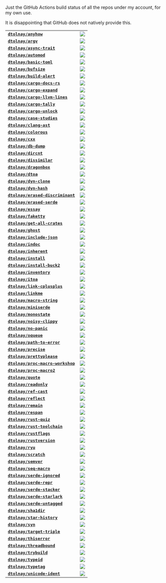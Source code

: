 Just the GitHub Actions build status of all the repos under my account, for my
own use.

It is disappointing that GitHub does not natively provide this.

<table>
<tr>
  <td><kbd><b><a href="https://github.com/dtolnay/anyhow">dtolnay/anyhow</a></b></kbd></td>
  <td><a href="https://github.com/dtolnay/anyhow/actions?query=branch%3Amaster"><img src="https://img.shields.io/github/actions/workflow/status/dtolnay/anyhow/ci.yml?branch=master&style=for-the-badge"></a></td>
</tr>
<tr>
  <td><kbd><b><a href="https://github.com/dtolnay/argv">dtolnay/argv</a></b></kbd></td>
  <td><a href="https://github.com/dtolnay/argv/actions?query=branch%3Amaster"><img src="https://img.shields.io/github/actions/workflow/status/dtolnay/argv/ci.yml?branch=master&style=for-the-badge"></a></td>
</tr>
<tr>
  <td><kbd><b><a href="https://github.com/dtolnay/async-trait">dtolnay/async-trait</a></b></kbd></td>
  <td><a href="https://github.com/dtolnay/async-trait/actions?query=branch%3Amaster"><img src="https://img.shields.io/github/actions/workflow/status/dtolnay/async-trait/ci.yml?branch=master&style=for-the-badge"></a></td>
</tr>
<tr>
  <td><kbd><b><a href="https://github.com/dtolnay/automod">dtolnay/automod</a></b></kbd></td>
  <td><a href="https://github.com/dtolnay/automod/actions?query=branch%3Amaster"><img src="https://img.shields.io/github/actions/workflow/status/dtolnay/automod/ci.yml?branch=master&style=for-the-badge"></a></td>
</tr>
<tr>
  <td><kbd><b><a href="https://github.com/dtolnay/basic-toml">dtolnay/basic-toml</a></b></kbd></td>
  <td><a href="https://github.com/dtolnay/basic-toml/actions?query=branch%3Amaster"><img src="https://img.shields.io/github/actions/workflow/status/dtolnay/basic-toml/ci.yml?branch=master&style=for-the-badge"></a></td>
</tr>
<tr>
  <td><kbd><b><a href="https://github.com/dtolnay/bufsize">dtolnay/bufsize</a></b></kbd></td>
  <td><a href="https://github.com/dtolnay/bufsize/actions?query=branch%3Amaster"><img src="https://img.shields.io/github/actions/workflow/status/dtolnay/bufsize/ci.yml?branch=master&style=for-the-badge"></a></td>
</tr>
<tr>
  <td><kbd><b><a href="https://github.com/dtolnay/build-alert">dtolnay/build-alert</a></b></kbd></td>
  <td><a href="https://github.com/dtolnay/build-alert/actions?query=branch%3Amaster"><img src="https://img.shields.io/github/actions/workflow/status/dtolnay/build-alert/ci.yml?branch=master&style=for-the-badge"></a></td>
</tr>
<tr>
  <td><kbd><b><a href="https://github.com/dtolnay/cargo-docs-rs">dtolnay/cargo-docs-rs</a></b></kbd></td>
  <td><a href="https://github.com/dtolnay/cargo-docs-rs/actions?query=branch%3Amaster"><img src="https://img.shields.io/github/actions/workflow/status/dtolnay/cargo-docs-rs/ci.yml?branch=master&style=for-the-badge"></a></td>
</tr>
<tr>
  <td><kbd><b><a href="https://github.com/dtolnay/cargo-expand">dtolnay/cargo-expand</a></b></kbd></td>
  <td><a href="https://github.com/dtolnay/cargo-expand/actions?query=branch%3Amaster"><img src="https://img.shields.io/github/actions/workflow/status/dtolnay/cargo-expand/ci.yml?branch=master&style=for-the-badge"></a></td>
</tr>
<tr>
  <td><kbd><b><a href="https://github.com/dtolnay/cargo-llvm-lines">dtolnay/cargo-llvm-lines</a></b></kbd></td>
  <td><a href="https://github.com/dtolnay/cargo-llvm-lines/actions?query=branch%3Amaster"><img src="https://img.shields.io/github/actions/workflow/status/dtolnay/cargo-llvm-lines/ci.yml?branch=master&style=for-the-badge"></a></td>
</tr>
<tr>
  <td><kbd><b><a href="https://github.com/dtolnay/cargo-tally">dtolnay/cargo-tally</a></b></kbd></td>
  <td><a href="https://github.com/dtolnay/cargo-tally/actions?query=branch%3Amaster"><img src="https://img.shields.io/github/actions/workflow/status/dtolnay/cargo-tally/ci.yml?branch=master&style=for-the-badge"></a></td>
</tr>
<tr>
  <td><kbd><b><a href="https://github.com/dtolnay/cargo-unlock">dtolnay/cargo-unlock</a></b></kbd></td>
  <td><a href="https://github.com/dtolnay/cargo-unlock/actions?query=branch%3Amaster"><img src="https://img.shields.io/github/actions/workflow/status/dtolnay/cargo-unlock/ci.yml?branch=master&style=for-the-badge"></a></td>
</tr>
<tr>
  <td><kbd><b><a href="https://github.com/dtolnay/case-studies">dtolnay/case-studies</a></b></kbd></td>
  <td><a href="https://github.com/dtolnay/case-studies/actions?query=branch%3Amaster"><img src="https://img.shields.io/github/actions/workflow/status/dtolnay/case-studies/ci.yml?branch=master&style=for-the-badge"></a></td>
</tr>
<tr>
  <td><kbd><b><a href="https://github.com/dtolnay/clang-ast">dtolnay/clang-ast</a></b></kbd></td>
  <td><a href="https://github.com/dtolnay/clang-ast/actions?query=branch%3Amaster"><img src="https://img.shields.io/github/actions/workflow/status/dtolnay/clang-ast/ci.yml?branch=master&style=for-the-badge"></a></td>
</tr>
<tr>
  <td><kbd><b><a href="https://github.com/dtolnay/colorous">dtolnay/colorous</a></b></kbd></td>
  <td><a href="https://github.com/dtolnay/colorous/actions?query=branch%3Amaster"><img src="https://img.shields.io/github/actions/workflow/status/dtolnay/colorous/ci.yml?branch=master&style=for-the-badge"></a></td>
</tr>
<tr>
  <td><kbd><b><a href="https://github.com/dtolnay/cxx">dtolnay/cxx</a></b></kbd></td>
  <td><a href="https://github.com/dtolnay/cxx/actions?query=branch%3Amaster"><img src="https://img.shields.io/github/actions/workflow/status/dtolnay/cxx/ci.yml?branch=master&style=for-the-badge"></a></td>
</tr>
<tr>
  <td><kbd><b><a href="https://github.com/dtolnay/db-dump">dtolnay/db-dump</a></b></kbd></td>
  <td><a href="https://github.com/dtolnay/db-dump/actions?query=branch%3Amaster"><img src="https://img.shields.io/github/actions/workflow/status/dtolnay/db-dump/ci.yml?branch=master&style=for-the-badge"></a></td>
</tr>
<tr>
  <td><kbd><b><a href="https://github.com/dtolnay/dircnt">dtolnay/dircnt</a></b></kbd></td>
  <td><a href="https://github.com/dtolnay/dircnt/actions?query=branch%3Amaster"><img src="https://img.shields.io/github/actions/workflow/status/dtolnay/dircnt/ci.yml?branch=master&style=for-the-badge"></a></td>
</tr>
<tr>
  <td><kbd><b><a href="https://github.com/dtolnay/dissimilar">dtolnay/dissimilar</a></b></kbd></td>
  <td><a href="https://github.com/dtolnay/dissimilar/actions?query=branch%3Amaster"><img src="https://img.shields.io/github/actions/workflow/status/dtolnay/dissimilar/ci.yml?branch=master&style=for-the-badge"></a></td>
</tr>
<tr>
  <td><kbd><b><a href="https://github.com/dtolnay/dragonbox">dtolnay/dragonbox</a></b></kbd></td>
  <td><a href="https://github.com/dtolnay/dragonbox/actions?query=branch%3Amaster"><img src="https://img.shields.io/github/actions/workflow/status/dtolnay/dragonbox/ci.yml?branch=master&style=for-the-badge"></a></td>
</tr>
<tr>
  <td><kbd><b><a href="https://github.com/dtolnay/dtoa">dtolnay/dtoa</a></b></kbd></td>
  <td><a href="https://github.com/dtolnay/dtoa/actions?query=branch%3Amaster"><img src="https://img.shields.io/github/actions/workflow/status/dtolnay/dtoa/ci.yml?branch=master&style=for-the-badge"></a></td>
</tr>
<tr>
  <td><kbd><b><a href="https://github.com/dtolnay/dyn-clone">dtolnay/dyn-clone</a></b></kbd></td>
  <td><a href="https://github.com/dtolnay/dyn-clone/actions?query=branch%3Amaster"><img src="https://img.shields.io/github/actions/workflow/status/dtolnay/dyn-clone/ci.yml?branch=master&style=for-the-badge"></a></td>
</tr>
<tr>
  <td><kbd><b><a href="https://github.com/dtolnay/dyn-hash">dtolnay/dyn-hash</a></b></kbd></td>
  <td><a href="https://github.com/dtolnay/dyn-hash/actions?query=branch%3Amaster"><img src="https://img.shields.io/github/actions/workflow/status/dtolnay/dyn-hash/ci.yml?branch=master&style=for-the-badge"></a></td>
</tr>
<tr>
  <td><kbd><b><a href="https://github.com/dtolnay/erased-discriminant">dtolnay/erased-discriminant</a></b></kbd></td>
  <td><a href="https://github.com/dtolnay/erased-discriminant/actions?query=branch%3Amaster"><img src="https://img.shields.io/github/actions/workflow/status/dtolnay/erased-discriminant/ci.yml?branch=master&style=for-the-badge"></a></td>
</tr>
<tr>
  <td><kbd><b><a href="https://github.com/dtolnay/erased-serde">dtolnay/erased-serde</a></b></kbd></td>
  <td><a href="https://github.com/dtolnay/erased-serde/actions?query=branch%3Amaster"><img src="https://img.shields.io/github/actions/workflow/status/dtolnay/erased-serde/ci.yml?branch=master&style=for-the-badge"></a></td>
</tr>
<tr>
  <td><kbd><b><a href="https://github.com/dtolnay/essay">dtolnay/essay</a></b></kbd></td>
  <td><a href="https://github.com/dtolnay/essay/actions?query=branch%3Amaster"><img src="https://img.shields.io/github/actions/workflow/status/dtolnay/essay/ci.yml?branch=master&style=for-the-badge"></a></td>
</tr>
<tr>
  <td><kbd><b><a href="https://github.com/dtolnay/faketty">dtolnay/faketty</a></b></kbd></td>
  <td><a href="https://github.com/dtolnay/faketty/actions?query=branch%3Amaster"><img src="https://img.shields.io/github/actions/workflow/status/dtolnay/faketty/ci.yml?branch=master&style=for-the-badge"></a></td>
</tr>
<tr>
  <td><kbd><b><a href="https://github.com/dtolnay/get-all-crates">dtolnay/get-all-crates</a></b></kbd></td>
  <td><a href="https://github.com/dtolnay/get-all-crates/actions?query=branch%3Amaster"><img src="https://img.shields.io/github/actions/workflow/status/dtolnay/get-all-crates/ci.yml?branch=master&style=for-the-badge"></a></td>
</tr>
<tr>
  <td><kbd><b><a href="https://github.com/dtolnay/ghost">dtolnay/ghost</a></b></kbd></td>
  <td><a href="https://github.com/dtolnay/ghost/actions?query=branch%3Amaster"><img src="https://img.shields.io/github/actions/workflow/status/dtolnay/ghost/ci.yml?branch=master&style=for-the-badge"></a></td>
</tr>
<tr>
  <td><kbd><b><a href="https://github.com/dtolnay/include-json">dtolnay/include-json</a></b></kbd></td>
  <td><a href="https://github.com/dtolnay/include-json/actions?query=branch%3Amaster"><img src="https://img.shields.io/github/actions/workflow/status/dtolnay/include-json/ci.yml?branch=master&style=for-the-badge"></a></td>
</tr>
<tr>
  <td><kbd><b><a href="https://github.com/dtolnay/indoc">dtolnay/indoc</a></b></kbd></td>
  <td><a href="https://github.com/dtolnay/indoc/actions?query=branch%3Amaster"><img src="https://img.shields.io/github/actions/workflow/status/dtolnay/indoc/ci.yml?branch=master&style=for-the-badge"></a></td>
</tr>
<tr>
  <td><kbd><b><a href="https://github.com/dtolnay/inherent">dtolnay/inherent</a></b></kbd></td>
  <td><a href="https://github.com/dtolnay/inherent/actions?query=branch%3Amaster"><img src="https://img.shields.io/github/actions/workflow/status/dtolnay/inherent/ci.yml?branch=master&style=for-the-badge"></a></td>
</tr>
<tr>
  <td><kbd><b><a href="https://github.com/dtolnay/install">dtolnay/install</a></b></kbd></td>
  <td><a href="https://github.com/dtolnay/install/actions?query=branch%3Amaster"><img src="https://img.shields.io/github/actions/workflow/status/dtolnay/install/ci.yml?branch=master&style=for-the-badge"></a></td>
</tr>
<tr>
  <td><kbd><b><a href="https://github.com/dtolnay/install-buck2">dtolnay/install-buck2</a></b></kbd></td>
  <td><a href="https://github.com/dtolnay/install-buck2/actions?query=branch%3Alatest"><img src="https://img.shields.io/github/actions/workflow/status/dtolnay/install-buck2/ci.yml?branch=latest&style=for-the-badge"></a></td>
</tr>
<tr>
  <td><kbd><b><a href="https://github.com/dtolnay/inventory">dtolnay/inventory</a></b></kbd></td>
  <td><a href="https://github.com/dtolnay/inventory/actions?query=branch%3Amaster"><img src="https://img.shields.io/github/actions/workflow/status/dtolnay/inventory/ci.yml?branch=master&style=for-the-badge"></a></td>
</tr>
<tr>
  <td><kbd><b><a href="https://github.com/dtolnay/itoa">dtolnay/itoa</a></b></kbd></td>
  <td><a href="https://github.com/dtolnay/itoa/actions?query=branch%3Amaster"><img src="https://img.shields.io/github/actions/workflow/status/dtolnay/itoa/ci.yml?branch=master&style=for-the-badge"></a></td>
</tr>
<tr>
  <td><kbd><b><a href="https://github.com/dtolnay/link-cplusplus">dtolnay/link-cplusplus</a></b></kbd></td>
  <td><a href="https://github.com/dtolnay/link-cplusplus/actions?query=branch%3Amaster"><img src="https://img.shields.io/github/actions/workflow/status/dtolnay/link-cplusplus/ci.yml?branch=master&style=for-the-badge"></a></td>
</tr>
<tr>
  <td><kbd><b><a href="https://github.com/dtolnay/linkme">dtolnay/linkme</a></b></kbd></td>
  <td><a href="https://github.com/dtolnay/linkme/actions?query=branch%3Amaster"><img src="https://img.shields.io/github/actions/workflow/status/dtolnay/linkme/ci.yml?branch=master&style=for-the-badge"></a></td>
</tr>
<tr>
  <td><kbd><b><a href="https://github.com/dtolnay/macro-string">dtolnay/macro-string</a></b></kbd></td>
  <td><a href="https://github.com/dtolnay/macro-string/actions?query=branch%3Amaster"><img src="https://img.shields.io/github/actions/workflow/status/dtolnay/macro-string/ci.yml?branch=master&style=for-the-badge"></a></td>
</tr>
<tr>
  <td><kbd><b><a href="https://github.com/dtolnay/miniserde">dtolnay/miniserde</a></b></kbd></td>
  <td><a href="https://github.com/dtolnay/miniserde/actions?query=branch%3Amaster"><img src="https://img.shields.io/github/actions/workflow/status/dtolnay/miniserde/ci.yml?branch=master&style=for-the-badge"></a></td>
</tr>
<tr>
  <td><kbd><b><a href="https://github.com/dtolnay/monostate">dtolnay/monostate</a></b></kbd></td>
  <td><a href="https://github.com/dtolnay/monostate/actions?query=branch%3Amaster"><img src="https://img.shields.io/github/actions/workflow/status/dtolnay/monostate/ci.yml?branch=master&style=for-the-badge"></a></td>
</tr>
<tr>
  <td><kbd><b><a href="https://github.com/dtolnay/noisy-clippy">dtolnay/noisy-clippy</a></b></kbd></td>
  <td><a href="https://github.com/dtolnay/noisy-clippy/actions?query=branch%3Amaster"><img src="https://img.shields.io/github/actions/workflow/status/dtolnay/noisy-clippy/ci.yml?branch=master&style=for-the-badge"></a></td>
</tr>
<tr>
  <td><kbd><b><a href="https://github.com/dtolnay/no-panic">dtolnay/no-panic</a></b></kbd></td>
  <td><a href="https://github.com/dtolnay/no-panic/actions?query=branch%3Amaster"><img src="https://img.shields.io/github/actions/workflow/status/dtolnay/no-panic/ci.yml?branch=master&style=for-the-badge"></a></td>
</tr>
<tr>
  <td><kbd><b><a href="https://github.com/dtolnay/oqueue">dtolnay/oqueue</a></b></kbd></td>
  <td><a href="https://github.com/dtolnay/oqueue/actions?query=branch%3Amaster"><img src="https://img.shields.io/github/actions/workflow/status/dtolnay/oqueue/ci.yml?branch=master&style=for-the-badge"></a></td>
</tr>
<tr>
  <td><kbd><b><a href="https://github.com/dtolnay/path-to-error">dtolnay/path-to-error</a></b></kbd></td>
  <td><a href="https://github.com/dtolnay/path-to-error/actions?query=branch%3Amaster"><img src="https://img.shields.io/github/actions/workflow/status/dtolnay/path-to-error/ci.yml?branch=master&style=for-the-badge"></a></td>
</tr>
<tr>
  <td><kbd><b><a href="https://github.com/dtolnay/precise">dtolnay/precise</a></b></kbd></td>
  <td><a href="https://github.com/dtolnay/precise/actions?query=branch%3Amaster"><img src="https://img.shields.io/github/actions/workflow/status/dtolnay/precise/ci.yml?branch=master&style=for-the-badge"></a></td>
</tr>
<tr>
  <td><kbd><b><a href="https://github.com/dtolnay/prettyplease">dtolnay/prettyplease</a></b></kbd></td>
  <td><a href="https://github.com/dtolnay/prettyplease/actions?query=branch%3Amaster"><img src="https://img.shields.io/github/actions/workflow/status/dtolnay/prettyplease/ci.yml?branch=master&style=for-the-badge"></a></td>
</tr>
<tr>
  <td><kbd><b><a href="https://github.com/dtolnay/proc-macro-workshop">dtolnay/proc-macro-workshop</a></b></kbd></td>
  <td><a href="https://github.com/dtolnay/proc-macro-workshop/actions?query=branch%3Amaster"><img src="https://img.shields.io/github/actions/workflow/status/dtolnay/proc-macro-workshop/ci.yml?branch=master&style=for-the-badge"></a></td>
</tr>
<tr>
  <td><kbd><b><a href="https://github.com/dtolnay/proc-macro2">dtolnay/proc-macro2</a></b></kbd></td>
  <td><a href="https://github.com/dtolnay/proc-macro2/actions?query=branch%3Amaster"><img src="https://img.shields.io/github/actions/workflow/status/dtolnay/proc-macro2/ci.yml?branch=master&style=for-the-badge"></a></td>
</tr>
<tr>
  <td><kbd><b><a href="https://github.com/dtolnay/quote">dtolnay/quote</a></b></kbd></td>
  <td><a href="https://github.com/dtolnay/quote/actions?query=branch%3Amaster"><img src="https://img.shields.io/github/actions/workflow/status/dtolnay/quote/ci.yml?branch=master&style=for-the-badge"></a></td>
</tr>
<tr>
  <td><kbd><b><a href="https://github.com/dtolnay/readonly">dtolnay/readonly</a></b></kbd></td>
  <td><a href="https://github.com/dtolnay/readonly/actions?query=branch%3Amaster"><img src="https://img.shields.io/github/actions/workflow/status/dtolnay/readonly/ci.yml?branch=master&style=for-the-badge"></a></td>
</tr>
<tr>
  <td><kbd><b><a href="https://github.com/dtolnay/ref-cast">dtolnay/ref-cast</a></b></kbd></td>
  <td><a href="https://github.com/dtolnay/ref-cast/actions?query=branch%3Amaster"><img src="https://img.shields.io/github/actions/workflow/status/dtolnay/ref-cast/ci.yml?branch=master&style=for-the-badge"></a></td>
</tr>
<tr>
  <td><kbd><b><a href="https://github.com/dtolnay/reflect">dtolnay/reflect</a></b></kbd></td>
  <td><a href="https://github.com/dtolnay/reflect/actions?query=branch%3Amaster"><img src="https://img.shields.io/github/actions/workflow/status/dtolnay/reflect/ci.yml?branch=master&style=for-the-badge"></a></td>
</tr>
<tr>
  <td><kbd><b><a href="https://github.com/dtolnay/remain">dtolnay/remain</a></b></kbd></td>
  <td><a href="https://github.com/dtolnay/remain/actions?query=branch%3Amaster"><img src="https://img.shields.io/github/actions/workflow/status/dtolnay/remain/ci.yml?branch=master&style=for-the-badge"></a></td>
</tr>
<tr>
  <td><kbd><b><a href="https://github.com/dtolnay/respan">dtolnay/respan</a></b></kbd></td>
  <td><a href="https://github.com/dtolnay/respan/actions?query=branch%3Amaster"><img src="https://img.shields.io/github/actions/workflow/status/dtolnay/respan/ci.yml?branch=master&style=for-the-badge"></a></td>
</tr>
<tr>
  <td><kbd><b><a href="https://github.com/dtolnay/rust-quiz">dtolnay/rust-quiz</a></b></kbd></td>
  <td><a href="https://github.com/dtolnay/rust-quiz/actions?query=branch%3Amaster"><img src="https://img.shields.io/github/actions/workflow/status/dtolnay/rust-quiz/ci.yml?branch=master&style=for-the-badge"></a></td>
</tr>
<tr>
  <td><kbd><b><a href="https://github.com/dtolnay/rust-toolchain">dtolnay/rust-toolchain</a></b></kbd></td>
  <td><a href="https://github.com/dtolnay/rust-toolchain/actions?query=branch%3Amaster"><img src="https://img.shields.io/github/actions/workflow/status/dtolnay/rust-toolchain/ci.yml?branch=master&style=for-the-badge"></a></td>
</tr>
<tr>
  <td><kbd><b><a href="https://github.com/dtolnay/rustflags">dtolnay/rustflags</a></b></kbd></td>
  <td><a href="https://github.com/dtolnay/rustflags/actions?query=branch%3Amaster"><img src="https://img.shields.io/github/actions/workflow/status/dtolnay/rustflags/ci.yml?branch=master&style=for-the-badge"></a></td>
</tr>
<tr>
  <td><kbd><b><a href="https://github.com/dtolnay/rustversion">dtolnay/rustversion</a></b></kbd></td>
  <td><a href="https://github.com/dtolnay/rustversion/actions?query=branch%3Amaster"><img src="https://img.shields.io/github/actions/workflow/status/dtolnay/rustversion/ci.yml?branch=master&style=for-the-badge"></a></td>
</tr>
<tr>
  <td><kbd><b><a href="https://github.com/dtolnay/ryu">dtolnay/ryu</a></b></kbd></td>
  <td><a href="https://github.com/dtolnay/ryu/actions?query=branch%3Amaster"><img src="https://img.shields.io/github/actions/workflow/status/dtolnay/ryu/ci.yml?branch=master&style=for-the-badge"></a></td>
</tr>
<tr>
  <td><kbd><b><a href="https://github.com/dtolnay/scratch">dtolnay/scratch</a></b></kbd></td>
  <td><a href="https://github.com/dtolnay/scratch/actions?query=branch%3Amaster"><img src="https://img.shields.io/github/actions/workflow/status/dtolnay/scratch/ci.yml?branch=master&style=for-the-badge"></a></td>
</tr>
<tr>
  <td><kbd><b><a href="https://github.com/dtolnay/semver">dtolnay/semver</a></b></kbd></td>
  <td><a href="https://github.com/dtolnay/semver/actions?query=branch%3Amaster"><img src="https://img.shields.io/github/actions/workflow/status/dtolnay/semver/ci.yml?branch=master&style=for-the-badge"></a></td>
</tr>
<tr>
  <td><kbd><b><a href="https://github.com/dtolnay/seq-macro">dtolnay/seq-macro</a></b></kbd></td>
  <td><a href="https://github.com/dtolnay/seq-macro/actions?query=branch%3Amaster"><img src="https://img.shields.io/github/actions/workflow/status/dtolnay/seq-macro/ci.yml?branch=master&style=for-the-badge"></a></td>
</tr>
<tr>
  <td><kbd><b><a href="https://github.com/dtolnay/serde-ignored">dtolnay/serde-ignored</a></b></kbd></td>
  <td><a href="https://github.com/dtolnay/serde-ignored/actions?query=branch%3Amaster"><img src="https://img.shields.io/github/actions/workflow/status/dtolnay/serde-ignored/ci.yml?branch=master&style=for-the-badge"></a></td>
</tr>
<tr>
  <td><kbd><b><a href="https://github.com/dtolnay/serde-repr">dtolnay/serde-repr</a></b></kbd></td>
  <td><a href="https://github.com/dtolnay/serde-repr/actions?query=branch%3Amaster"><img src="https://img.shields.io/github/actions/workflow/status/dtolnay/serde-repr/ci.yml?branch=master&style=for-the-badge"></a></td>
</tr>
<tr>
  <td><kbd><b><a href="https://github.com/dtolnay/serde-stacker">dtolnay/serde-stacker</a></b></kbd></td>
  <td><a href="https://github.com/dtolnay/serde-stacker/actions?query=branch%3Amaster"><img src="https://img.shields.io/github/actions/workflow/status/dtolnay/serde-stacker/ci.yml?branch=master&style=for-the-badge"></a></td>
</tr>
<tr>
  <td><kbd><b><a href="https://github.com/dtolnay/serde-starlark">dtolnay/serde-starlark</a></b></kbd></td>
  <td><a href="https://github.com/dtolnay/serde-starlark/actions?query=branch%3Amaster"><img src="https://img.shields.io/github/actions/workflow/status/dtolnay/serde-starlark/ci.yml?branch=master&style=for-the-badge"></a></td>
</tr>
<tr>
  <td><kbd><b><a href="https://github.com/dtolnay/serde-untagged">dtolnay/serde-untagged</a></b></kbd></td>
  <td><a href="https://github.com/dtolnay/serde-untagged/actions?query=branch%3Amaster"><img src="https://img.shields.io/github/actions/workflow/status/dtolnay/serde-untagged/ci.yml?branch=master&style=for-the-badge"></a></td>
</tr>
<tr>
  <td><kbd><b><a href="https://github.com/dtolnay/sha1dir">dtolnay/sha1dir</a></b></kbd></td>
  <td><a href="https://github.com/dtolnay/sha1dir/actions?query=branch%3Amaster"><img src="https://img.shields.io/github/actions/workflow/status/dtolnay/sha1dir/ci.yml?branch=master&style=for-the-badge"></a></td>
</tr>
<tr>
  <td><kbd><b><a href="https://github.com/dtolnay/star-history">dtolnay/star-history</a></b></kbd></td>
  <td><a href="https://github.com/dtolnay/star-history/actions?query=branch%3Amaster"><img src="https://img.shields.io/github/actions/workflow/status/dtolnay/star-history/ci.yml?branch=master&style=for-the-badge"></a></td>
</tr>
<tr>
  <td><kbd><b><a href="https://github.com/dtolnay/syn">dtolnay/syn</a></b></kbd></td>
  <td><a href="https://github.com/dtolnay/syn/actions?query=branch%3Amaster"><img src="https://img.shields.io/github/actions/workflow/status/dtolnay/syn/ci.yml?branch=master&style=for-the-badge"></a></td>
</tr>
<tr>
  <td><kbd><b><a href="https://github.com/dtolnay/target-triple">dtolnay/target-triple</a></b></kbd></td>
  <td><a href="https://github.com/dtolnay/target-triple/actions?query=branch%3Amaster"><img src="https://img.shields.io/github/actions/workflow/status/dtolnay/target-triple/ci.yml?branch=master&style=for-the-badge"></a></td>
</tr>
<tr>
  <td><kbd><b><a href="https://github.com/dtolnay/thiserror">dtolnay/thiserror</a></b></kbd></td>
  <td><a href="https://github.com/dtolnay/thiserror/actions?query=branch%3Amaster"><img src="https://img.shields.io/github/actions/workflow/status/dtolnay/thiserror/ci.yml?branch=master&style=for-the-badge"></a></td>
</tr>
<tr>
  <td><kbd><b><a href="https://github.com/dtolnay/threadbound">dtolnay/threadbound</a></b></kbd></td>
  <td><a href="https://github.com/dtolnay/threadbound/actions?query=branch%3Amaster"><img src="https://img.shields.io/github/actions/workflow/status/dtolnay/threadbound/ci.yml?branch=master&style=for-the-badge"></a></td>
</tr>
<tr>
  <td><kbd><b><a href="https://github.com/dtolnay/trybuild">dtolnay/trybuild</a></b></kbd></td>
  <td><a href="https://github.com/dtolnay/trybuild/actions?query=branch%3Amaster"><img src="https://img.shields.io/github/actions/workflow/status/dtolnay/trybuild/ci.yml?branch=master&style=for-the-badge"></a></td>
</tr>
<tr>
  <td><kbd><b><a href="https://github.com/dtolnay/typeid">dtolnay/typeid</a></b></kbd></td>
  <td><a href="https://github.com/dtolnay/typeid/actions?query=branch%3Amaster"><img src="https://img.shields.io/github/actions/workflow/status/dtolnay/typeid/ci.yml?branch=master&style=for-the-badge"></a></td>
</tr>
<tr>
  <td><kbd><b><a href="https://github.com/dtolnay/typetag">dtolnay/typetag</a></b></kbd></td>
  <td><a href="https://github.com/dtolnay/typetag/actions?query=branch%3Amaster"><img src="https://img.shields.io/github/actions/workflow/status/dtolnay/typetag/ci.yml?branch=master&style=for-the-badge"></a></td>
</tr>
<tr>
  <td><kbd><b><a href="https://github.com/dtolnay/unicode-ident">dtolnay/unicode-ident</a></b></kbd></td>
  <td><a href="https://github.com/dtolnay/unicode-ident/actions?query=branch%3Amaster"><img src="https://img.shields.io/github/actions/workflow/status/dtolnay/unicode-ident/ci.yml?branch=master&style=for-the-badge"></a></td>
</tr>
</table>
